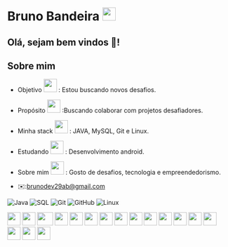 # Bruno Bandeira  <img src="https://cultofthepartyparrot.com/parrots/hd/brazilianfanparrot.gif" width="30" height="30"/>

 ## Olá, sejam bem vindos 👋!
 
 ## Sobre mim 
  
 * Objetivo     <img src="https://cultofthepartyparrot.com/parrots/hd/dealwithitparrot.gif" width="30" height="30"/>
: Estou buscando novos desafios.
 
 * Propósito     <img src="https://cultofthepartyparrot.com/parrots/hd/dealwithitparrot.gif" width="30" height="30"/>
 :Buscando colaborar com projetos desafiadores.
  
 * Minha stack   <img src="https://cultofthepartyparrot.com/parrots/hd/dealwithitparrot.gif" width="30" height="30"/>
 : JAVA, MySQL, Git e Linux.
  
 * Estudando     <img src="https://cultofthepartyparrot.com/parrots/hd/dealwithitparrot.gif" width="30" height="30"/>
 : Desenvolvimento android.
  
 * Sobre mim   <img src="https://cultofthepartyparrot.com/parrots/hd/dealwithitparrot.gif" width="30" height="30"/>
 : Gosto de desafios, tecnologia e empreendedorismo.
 
 * ✉️:brunodev29ab@gmail.com
 
![Java](https://img.shields.io/badge/-Java-000000?style=flat&logo=Java&logoColor=007396)
![SQL](https://img.shields.io/badge/-SQL-000000?style=flat&logo=MySQL)
![Git](https://img.shields.io/badge/-Git-000000?style=flat&logo=git&logoColor=F05032)
![GitHub](https://img.shields.io/badge/-GitHub-000000?style=flat&logo=github&logoColor=FFFFFF)
![Linux](https://img.shields.io/badge/-Linux-000000?style=flat&logo=linux&logoColor=FCC624)





 
 
<div>
    <img src="https://cultofthepartyparrot.com/parrots/hd/githubparrot.gif" width="30" height="30"/>
    <img src="https://cultofthepartyparrot.com/flags/hd/indiaparrot.gif" width="30" height="30"/>
    <img src="https://cultofthepartyparrot.com/parrots/asyncparrot.gif" width="36" height="30"/>
    <img src="https://cultofthepartyparrot.com/parrots/exceptionallyfastparrot.gif" width="30" height="30"/>
    <img src="https://cultofthepartyparrot.com/parrots/hd/sithparrot.gif" width="30" height="30"/>
    <img src="https://cultofthepartyparrot.com/parrots/hd/jediparrot.gif" width="30" height="30"/>
    <img src="https://cultofthepartyparrot.com/parrots/hd/moonwalkingparrot.gif" width="30" height="30"/>
    <img src="https://cultofthepartyparrot.com/parrots/hd/stableparrot.gif" width="30" height="30"/>
    <img src="https://cultofthepartyparrot.com/parrots/hd/scienceparrot.gif" width="30" height="30"/>
    <img src="https://cultofthepartyparrot.com/parrots/hd/pirateparrot.gif" width="30" height="30"/>
    <img src="https://cultofthepartyparrot.com/parrots/hd/footballparrot.gif" width="30" height="30"/>
    <img src="https://cultofthepartyparrot.com/parrots/hd/illuminatiparrot.gif" width="30" height="30"/>
    <img src="https://cultofthepartyparrot.com/parrots/hd/hypnoparrotdark.gif" width="30" height="30"/>
    <img src="https://cultofthepartyparrot.com/parrots/hd/mustacheparrot.gif" width="30" height="30"/>
    <img src="https://cultofthepartyparrot.com/parrots/hd/angelparrot.gif" width="30" height="30"/>
    <img src="https://cultofthepartyparrot.com/guests/hd/partykeanu.gif" width="30" height="30"/>
    <img src="https://cultofthepartyparrot.com/parrots/hd/pokeparrot.gif" width="30" height="30"/>

</div>

  
 
   
  
